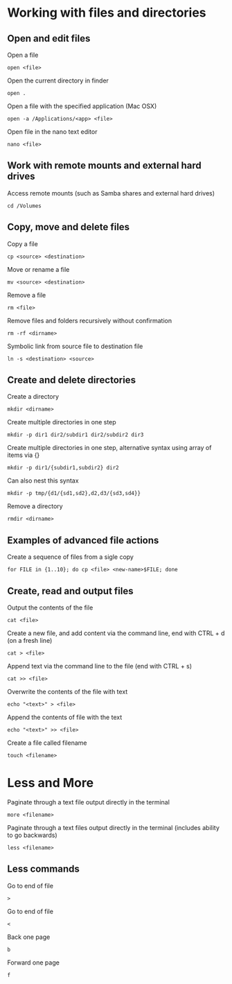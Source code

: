 # Working with files and directories

## Open and edit files

Open a file

    open <file>

Open the current directory in finder

    open .

Open a file with the specified application (Mac OSX)

    open -a /Applications/<app> <file>

Open file in the nano text editor

    nano <file>

## Work with remote mounts and external hard drives

Access remote mounts (such as Samba shares and external hard drives)

    cd /Volumes

## Copy, move and delete files

Copy a file

    cp <source> <destination>

Move or rename a file

    mv <source> <destination>

Remove a file

    rm <file>

Remove files and folders recursively without confirmation

    rm -rf <dirname>

Symbolic link from source file to destination file

    ln -s <destination> <source>

## Create and delete directories

Create a directory

    mkdir <dirname>

Create multiple directories in one step

    mkdir -p dir1 dir2/subdir1 dir2/subdir2 dir3

Create multiple directories in one step, alternative syntax using array of items via {}

    mkdir -p dir1/{subdir1,subdir2} dir2

Can also nest this syntax

    mkdir -p tmp/{d1/{sd1,sd2},d2,d3/{sd3,sd4}}

Remove a directory

    rmdir <dirname>

## Examples of advanced file actions

Create a sequence of files from a sigle copy

    for FILE in {1..10}; do cp <file> <new-name>$FILE; done

## Create, read and output files

Output the contents of the file

    cat <file>

Create a new file, and add content via the command line, end with CTRL + d (on a fresh line)

    cat > <file>

Append text via the command line to the file (end with CTRL + s)

    cat >> <file>

Overwrite the contents of the file with text

    echo "<text>" > <file>

Append the contents of file with the text

    echo "<text>" >> <file>

Create a file called filename

    touch <filename>

# Less and More

Paginate through a text file output directly in the terminal

    more <filename>

Paginate through a text files output directly in the terminal (includes ability to go backwards)

    less <filename>

## Less commands

Go to end of file

    >

Go to end of file

    <

Back one page

    b

Forward one page

    f

